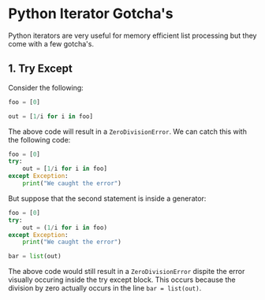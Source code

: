 # Python Iterator Gotcha's
Python iterators are very useful for memory efficient list processing but they come with a few gotcha's.

## 1. Try Except

Consider the following:
``` python
foo = [0]

out = [1/i for i in foo]
```

The above code will result in a `ZeroDivisionError`.
We can catch this with the following code:

``` python
foo = [0]
try:
    out = [1/i for i in foo]
except Exception:
    print("We caught the error")
```

But suppose that the second statement is inside a generator:

``` python
foo = [0]
try:
    out = (1/i for i in foo)
except Exception:
    print("We caught the error")

bar = list(out)
```
The above code would still result in a `ZeroDivisionError` dispite the error visually occuring inside the try except block.
This occurs because the division by zero actually occurs in the line `bar = list(out)`.
